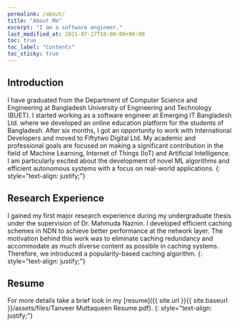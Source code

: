 ```yaml
---
permalink: /about/
title: "About Me"
excerpt: "I am a software engineer."
last_modified_at: 2021-07-17T10:00:00+06:00
toc: true
toc_label: "Contents"
toc_sticky: true 
---
```

## Introduction
I have graduated from the Department of Computer Science and Engineering at Bangladesh University of Engineering and Technology (BUET). I started working as a software engineer at Emerging IT Bangladesh Ltd. where we developed an online education platform for the students of Bangladesh. After six months, I got an opportunity to work with International Developers and moved to Fiftytwo Digital Ltd. My academic and professional goals are focused on making a significant contribution in the field of Machine Learning, Internet of Things (IoT) and Artificial Intelligence. I am particularly excited about the development of novel ML algorithms and efficient autonomous systems with a focus on real-world applications.
{: style="text-align: justify;"}
## Research Experience
I gained my first major research experience during my undergraduate thesis under the supervision of Dr. Mahmuda Naznin. I developed efficient caching schemes in NDN to achieve better performance at the network layer. The motivation behind this work was to eliminate caching redundancy and accommodate as much diverse content as possible in caching systems. Therefore, we introduced a popularity-based caching algorithm.
{: style="text-align: justify;"}

## Resume
For more details take a brief look in my [resume]({{ site.url }}{{ site.baseurl }}/assets/files/Tanveer Muttaqueen Resume.pdf).
{: style="text-align: justify;"}
